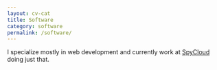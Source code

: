```yaml
---
layout: cv-cat
title: Software
category: software
permalink: /software/
---
```


I specialize mostly in web development and currently work at [SpyCloud](https://spycloud.com) doing just that.
